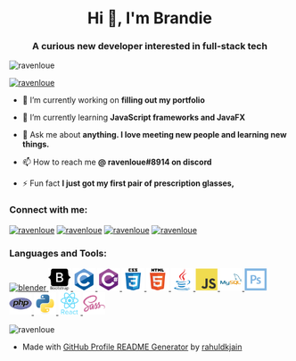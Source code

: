 <h1 align="center">Hi 👋, I'm Brandie</h1>
<h3 align="center">A curious new developer interested in full-stack tech</h3>

<p align="left"> <img src="https://komarev.com/ghpvc/?username=ravenloue&label=Profile%20views&color=0e75b6&style=flat" alt="ravenloue" /> </p>

<p align="left"> <a href="https://github.com/ryo-ma/github-profile-trophy"><img src="https://github-profile-trophy.vercel.app/?username=ravenloue" alt="ravenloue" /></a> </p>

<!-- <p align="left"> <a href="https://twitter.com/ravenloue" target="blank"><img src="https://img.shields.io/twitter/follow/ravenloue?logo=twitter" alt="ravenloue" /></a> </p> -->

- 🔭 I’m currently working on **filling out my portfolio**

- 🌱 I’m currently learning **JavaScript frameworks and JavaFX**

- 💬 Ask me about **anything. I love meeting new people and learning new things.**

- 📫 How to reach me **@ ravenloue#8914 on discord**

- ⚡ Fun fact **I just got my first pair of prescription glasses,**

<h3 align="left">Connect with me:</h3>
<p align="left">
<a href="https://codepen.io/ravenloue" target="blank"><img align="center" src="https://raw.githubusercontent.com/rahuldkjain/github-profile-readme-generator/master/src/images/icons/Social/codepen.svg" alt="ravenloue" height="30" width="40" /></a>
<a href="https://twitter.com/ravenloue" target="blank"><img align="center" src="https://raw.githubusercontent.com/rahuldkjain/github-profile-readme-generator/master/src/images/icons/Social/twitter.svg" alt="ravenloue" height="30" width="40" /></a>
<a href="https://instagram.com/ravenloue" target="blank"><img align="center" src="https://raw.githubusercontent.com/rahuldkjain/github-profile-readme-generator/master/src/images/icons/Social/instagram.svg" alt="ravenloue" height="30" width="40" /></a>
<a href="https://www.leetcode.com/ravenloue" target="blank"><img align="center" src="https://raw.githubusercontent.com/rahuldkjain/github-profile-readme-generator/master/src/images/icons/Social/leet-code.svg" alt="ravenloue" height="30" width="40" /></a>
</p>

<h3 align="left">Languages and Tools:</h3>
<p align="left"> <a href="https://www.blender.org/" target="_blank" rel="noreferrer"> <img src="https://download.blender.org/branding/community/blender_community_badge_white.svg" alt="blender" width="40" height="40"/> </a> <a href="https://getbootstrap.com" target="_blank" rel="noreferrer"> <img src="https://raw.githubusercontent.com/devicons/devicon/master/icons/bootstrap/bootstrap-plain-wordmark.svg" alt="bootstrap" width="40" height="40"/> </a> <a href="https://www.cprogramming.com/" target="_blank" rel="noreferrer"> <img src="https://raw.githubusercontent.com/devicons/devicon/master/icons/c/c-original.svg" alt="c" width="40" height="40"/> </a> <a href="https://www.w3schools.com/cs/" target="_blank" rel="noreferrer"> <img src="https://raw.githubusercontent.com/devicons/devicon/master/icons/csharp/csharp-original.svg" alt="csharp" width="40" height="40"/> </a> <a href="https://www.w3schools.com/css/" target="_blank" rel="noreferrer"> <img src="https://raw.githubusercontent.com/devicons/devicon/master/icons/css3/css3-original-wordmark.svg" alt="css3" width="40" height="40"/> </a> <a href="https://www.w3.org/html/" target="_blank" rel="noreferrer"> <img src="https://raw.githubusercontent.com/devicons/devicon/master/icons/html5/html5-original-wordmark.svg" alt="html5" width="40" height="40"/> </a> <a href="https://www.java.com" target="_blank" rel="noreferrer"> <img src="https://raw.githubusercontent.com/devicons/devicon/master/icons/java/java-original.svg" alt="java" width="40" height="40"/> </a> <a href="https://developer.mozilla.org/en-US/docs/Web/JavaScript" target="_blank" rel="noreferrer"> <img src="https://raw.githubusercontent.com/devicons/devicon/master/icons/javascript/javascript-original.svg" alt="javascript" width="40" height="40"/> </a> <a href="https://www.mysql.com/" target="_blank" rel="noreferrer"> <img src="https://raw.githubusercontent.com/devicons/devicon/master/icons/mysql/mysql-original-wordmark.svg" alt="mysql" width="40" height="40"/> </a> <a href="https://www.photoshop.com/en" target="_blank" rel="noreferrer"> <img src="https://raw.githubusercontent.com/devicons/devicon/master/icons/photoshop/photoshop-line.svg" alt="photoshop" width="40" height="40"/> </a> <a href="https://www.php.net" target="_blank" rel="noreferrer"> <img src="https://raw.githubusercontent.com/devicons/devicon/master/icons/php/php-original.svg" alt="php" width="40" height="40"/> </a> <a href="https://www.python.org" target="_blank" rel="noreferrer"> <img src="https://raw.githubusercontent.com/devicons/devicon/master/icons/python/python-original.svg" alt="python" width="40" height="40"/> </a> <a href="https://reactjs.org/" target="_blank" rel="noreferrer"> <img src="https://raw.githubusercontent.com/devicons/devicon/master/icons/react/react-original-wordmark.svg" alt="react" width="40" height="40"/> </a> <a href="https://sass-lang.com" target="_blank" rel="noreferrer"> <img src="https://raw.githubusercontent.com/devicons/devicon/master/icons/sass/sass-original.svg" alt="sass" width="40" height="40"/> </a> </p>

<!--<p>&nbsp;<img align="center" src="https://github-readme-stats.vercel.app/api?username=ravenloue&show_icons=true&theme=tokyonight&locale=en" alt="ravenloue" /></p> -->

<p><img align="center" src="https://github-readme-streak-stats.herokuapp.com/?user=ravenloue&" alt="ravenloue" /></p>

- Made with [GitHub Profile README Generator](https://rahuldkjain.github.io/gh-profile-readme-generator/) by [rahuldkjain](https://github.com/rahuldkjain)
